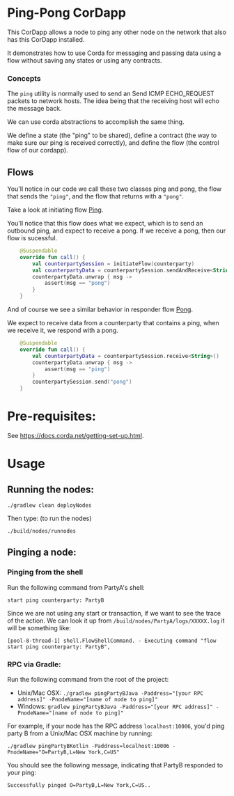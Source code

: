 # Ping-Pong CorDapp

This CorDapp allows a node to ping any other node on the network that also has this CorDapp installed.

It demonstrates how to use Corda for messaging and passing data using a flow without saving any states or using any contracts.


### Concepts


The `ping` utility is normally used to send an Send ICMP ECHO_REQUEST packets to network hosts. The idea being that the receiving host will echo the message back.

We can use corda abstractions to accomplish the same thing.

We define a state (the "ping" to be shared), define a contract (the way to make sure our ping is received correctly), and define the flow (the control flow of our cordapp).


## Flows

You'll notice in our code we call these two classes ping and pong, the flow that sends the `"ping"`, and the flow that returns with a `"pong"`.


Take a look at initiating flow [Ping](https://github.com/corda/samples-kotlin/blob/master/basic-cordapps/flow-send-msg/workflows-kotlin/src/main/kotlin/net/corda/examples/pingpong/flows/PingFlow.kt#L11).

You'll notice that this flow does what we expect, which is to send an outbound ping, and expect to receive a pong. If we receive a pong, then our flow is sucessful.

```kotlin
    @Suspendable
    override fun call() {
        val counterpartySession = initiateFlow(counterparty)
        val counterpartyData = counterpartySession.sendAndReceive<String>("ping")
        counterpartyData.unwrap { msg ->
            assert(msg == "pong")
        }
    }
```


And of course we see a similar behavior in responder flow [Pong](https://github.com/corda/samples-kotlin/blob/master/basic-cordapps/flow-send-msg/workflows-kotlin/src/main/kotlin/net/corda/examples/pingpong/flows/PingFlow.kt#L25).

We expect to receive data from a counterparty that contains a ping, when we receive it, we respond with a pong.

```kotlin
    @Suspendable
    override fun call() {
        val counterpartyData = counterpartySession.receive<String>()
        counterpartyData.unwrap { msg ->
            assert(msg == "ping")
        }
        counterpartySession.send("pong")
    }
```



# Pre-requisites:

See https://docs.corda.net/getting-set-up.html.

# Usage

## Running the nodes:

```
./gradlew clean deployNodes
```
Then type: (to run the nodes)
```
./build/nodes/runnodes
```

## Pinging a node:


### Pinging from the shell
Run the following command from PartyA's shell:
```
start ping counterparty: PartyB
```
Since we are not using any start or transaction, if we want to see the trace of the action. We can look it up from `/build/nodes/PartyA/logs/XXXXX.log` it will be something like:
```
[pool-8-thread-1] shell.FlowShellCommand. - Executing command "flow start ping counterparty: PartyB",
```


### RPC via Gradle:

Run the following command from the root of the project:

* Unix/Mac OSX: `./gradlew pingPartyBJava -Paddress="[your RPC address]" -PnodeName="[name of node to ping]"`
* Windows: `gradlew pingPartyBJava -Paddress="[your RPC address]" -PnodeName="[name of node to ping]"`

For example, if your node has the RPC address `localhost:10006`, you'd ping party B from a
Unix/Mac OSX machine by running:

    ./gradlew pingPartyBKotlin -Paddress=localhost:10006 -PnodeName="O=PartyB,L=New York,C=US"

You should see the following message, indicating that PartyB responded to your ping:

    Successfully pinged O=PartyB,L=New York,C=US..

